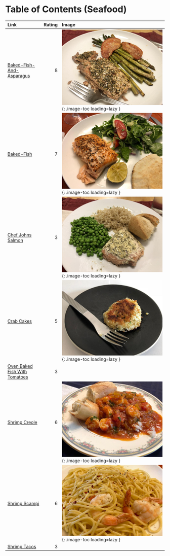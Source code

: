 # Table of Contents (Seafood)

| Link                                                                |   Rating | Image                                                                                         |
|:--------------------------------------------------------------------|---------:|:----------------------------------------------------------------------------------------------|
| [Baked-Fish-And-Asparagus](./baked-fish-and-asparagus.md)           |        8 | ![baked-fish-and-asparagus.jpeg](./baked-fish-and-asparagus.jpeg){: .image-toc loading=lazy } |
| [Baked-Fish](./baked-fish.md)                                       |        7 | ![baked-fish.jpeg](./baked-fish.jpeg){: .image-toc loading=lazy }                             |
| [Chef Johns Salmon](./chef_johns_salmon.md)                         |        3 | ![chef_johns_salmon.jpeg](./chef_johns_salmon.jpeg){: .image-toc loading=lazy }               |
| [Crab Cakes](./crab_cakes.md)                                       |        5 | ![crab_cakes.jpeg](./crab_cakes.jpeg){: .image-toc loading=lazy }                             |
| [Oven Baked Fish With Tomatoes](./oven_baked_fish_with_tomatoes.md) |        3 | <!-- TODO: Capture image -->                                                                  |
| [Shrimp Creole](./shrimp_creole.md)                                 |        6 | ![shrimp_creole.jpeg](./shrimp_creole.jpeg){: .image-toc loading=lazy }                       |
| [Shrimp Scampi](./shrimp_scampi.md)                                 |        6 | ![shrimp_scampi.jpeg](./shrimp_scampi.jpeg){: .image-toc loading=lazy }                       |
| [Shrimp Tacos](./shrimp_tacos.md)                                   |        3 | <!-- TODO: Capture image -->                                                                  |
